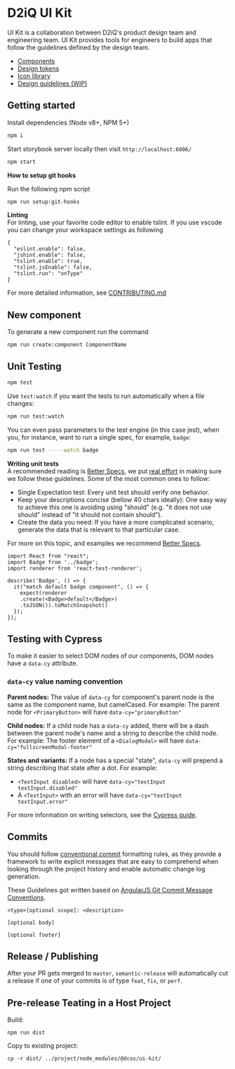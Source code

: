 # D2iQ UI Kit

UI Kit is a collaboration between D2iQ's product design team and engineering team. UI Kit provides tools for engineers to build apps that follow the guidelines defined by the design team.

- [Components](/packages)
- [Design tokens](/packages/design-tokens)
- [Icon library](/packages/icons)
- [Design guidelines (WIP)](/design-guidelines)

## Getting started

Install dependencies (Node v8+, NPM 5+)

```bash
npm i
```

Start storybook server locally then visit `http://localhost:6006/`

```bash
npm start
```

**How to setup git hooks**

Run the following npm script

```bash
npm run setup:git-hooks
```

**Linting** <br>
For linting, use your favorite code editor to enable tslint.
If you use vscode you can change your workspace settings as following

```
{
  "eslint.enable": false,
  "jshint.enable": false,
  "tslint.enable": true,
  "tslint.jsEnable": false,
  "tslint.run": "onType"
}
```

For more detailed information, see [CONTRIBUTING.md](CONTRIBUTING.md#getting-started)

## New component

To generate a new component run the command

```
npm run create:component ComponentName
```

## Unit Testing

```sh
npm test
```

Use `test:watch` if you want the tests to run automatically when a file changes:

```sh
npm run test:watch
```

You can even pass parameters to the test engine (in this case jest), when you,
for instance, want to run a single spec, for example, `badge`:

```sh
npm run test -- --watch badge
```

**Writing unit tests** <br>
A recommended reading is [Better Specs](http://www.betterspecs.org/), we put
[real effort](https://github.com/dcos/dcos-ui/pull/2524) in making sure we
follow these guidelines. Some of the most common ones to follow:

- Single Expectation test: Every unit test should verify one behavior.
- Keep your descriptions concise (bellow 40 chars ideally): One easy way to achieve this one is avoiding using "should" (e.g. "it does not use should" instead of "it should not contain should").
- Create the data you need: If you have a more complicated scenario, generate the data that is relevant to that particular case.

For more on this topic, and examples we recommend
[Better Specs](http://www.betterspecs.org/).

```
import React from "react";
import Badge from '../badge';
import renderer from 'react-test-renderer';

describe('Badge', () => {
  it("match default badge component", () => {
    expect(renderer
    .create(<Badge>default</Badge>)
    .toJSON()).toMatchSnapshot()
  });
});
```

## Testing with Cypress

To make it easier to select DOM nodes of our components, DOM nodes have a `data-cy` attribute.

### `data-cy` value naming convention

**Parent nodes:** The value of `data-cy` for component's parent node is the same as the component name, but camelCased. For example: The parent node for `<PrimaryButton>` will have `data-cy="primaryButton"`

**Child nodes:** If a child node has a `data-cy` added, there will be a dash between the parent node's name and a string to describe the child node. For example: The footer element of a `<DialogModal>` will have `data-cy="fullscreenModal-footer"`

**States and variants:** If a node has a special "state", `data-cy` will prepend a string describing that state after a dot.
For example:

- `<TextInput disabled>` will have `data-cy="textInput textInput.disabled"`
- A `<TextInput>` with an error will have `data-cy="textInput textInput.error"`

For more information on writing selectors, see the [Cypress guide](https://docs.cypress.io/guides/references/best-practices.html#Selecting-Elements).

## Commits

You should follow [conventional commit](https://conventionalcommits.org/) formatting rules, as they provide a framework to write explicit messages that are easy to comprehend when looking through the project history and enable automatic change log generation.

These Guidelines got written based on [AngularJS Git Commit Message Conventions](https://github.com/angular/angular/blob/master/CONTRIBUTING.md#-commit-message-guidelines).

```
<type>[optional scope]: <description>

[optional body]

[optional footer]
```

## Release / Publishing

After your PR gets merged to `master`, `semantic-release` will automatically cut a release if one of your commits is of type `feat`, `fix`, or `perf`.

## Pre-release Teating in a Host Project

Build:

`npm run dist`

Copy to existing project:

`cp -r dist/ ../project/node_modules/@dcos/ui-kit/`

